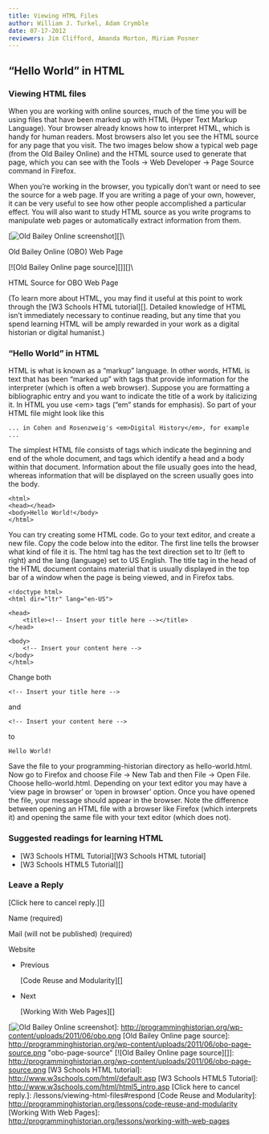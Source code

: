 ```yaml
---
title: Viewing HTML Files
author: William J. Turkel, Adam Crymble
date: 07-17-2012
reviewers: Jim Clifford, Amanda Morton, Miriam Posner
---
```


“Hello World” in HTML
---------------------

### Viewing HTML files

When you are working with online sources, much of the time you will be
using files that have been marked up with HTML (Hyper Text Markup
Language). Your browser already knows how to interpret HTML, which is
handy for human readers. Most browsers also let you see the HTML source
for any page that you visit. The two images below show a typical web
page (from the Old Bailey Online) and the HTML source used to generate
that page, which you can see with the Tools -\> Web Developer -\> Page
Source command in Firefox.

When you’re working in the browser, you typically don’t want or need to
see the source for a web page. If you are writing a page of your own,
however, it can be very useful to see how other people accomplished a
particular effect. You will also want to study HTML source as you write
programs to manipulate web pages or automatically extract information
from them.

[![Old Bailey Online screenshot][]][]\

Old Bailey Online (OBO) Web Page

[![Old Bailey Online page source][]][]\

HTML Source for OBO Web Page

(To learn more about HTML, you may find it useful at this point to work
through the [W3 Schools HTML tutorial][]. Detailed knowledge of HTML
isn’t immediately necessary to continue reading, but any time that you
spend learning HTML will be amply rewarded in your work as a digital
historian or digital humanist.)

### “Hello World” in HTML

HTML is what is known as a “markup” language. In other words, HTML is
text that has been “marked up” with tags that provide information for
the interpreter (which is often a web browser). Suppose you are
formatting a bibliographic entry and you want to indicate the title of a
work by italicizing it. In HTML you use \<em\> tags (“em” stands for
emphasis). So part of your HTML file might look like this

``` {.brush: .xml; .title: .; .notranslate title=""}
... in Cohen and Rosenzweig's <em>Digital History</em>, for example ...
```

The simplest HTML file consists of tags which indicate the beginning and
end of the whole document, and tags which identify a head and a body
within that document. Information about the file usually goes into the
head, whereas information that will be displayed on the screen usually
goes into the body.

``` {.brush: .xml; .title: .; .notranslate title=""}
<html>
<head></head>
<body>Hello World!</body>
</html>
```

You can try creating some HTML code. Go to your text editor, and create
a new file. Copy the code below into the editor. The first line tells
the browser what kind of file it is. The html tag has the text direction
set to ltr (left to right) and the lang (language) set to US English.
The title tag in the head of the HTML document contains material that is
usually displayed in the top bar of a window when the page is being
viewed, and in Firefox tabs.

``` {.brush: .xml; .title: .; .notranslate title=""}
<!doctype html>
<html dir="ltr" lang="en-US">

<head>
    <title><!-- Insert your title here --></title>
</head>

<body>
    <!-- Insert your content here -->
</body>
</html>
```

Change both

``` {.brush: .xml; .title: .; .notranslate title=""}
<!-- Insert your title here -->
```

and

``` {.brush: .xml; .title: .; .notranslate title=""}
<!-- Insert your content here -->
```

to

``` {.brush: .xml; .title: .; .notranslate title=""}
Hello World!
```

Save the file to your programming-historian directory as
hello-world.html. Now go to Firefox and choose File -\> New Tab and then
File -\> Open File. Choose hello-world.html. Depending on your text
editor you may have a ‘view page in browser’ or ‘open in browser’
option. Once you have opened the file, your message should appear in the
browser. Note the difference between opening an HTML file with a browser
like Firefox (which interprets it) and opening the same file with your
text editor (which does not).

### Suggested readings for learning HTML

-   [W3 Schools HTML Tutorial][W3 Schools HTML tutorial]
-   [W3 Schools HTML5 Tutorial][]

### Leave a Reply

[Click here to cancel reply.][]

Name (required)

Mail (will not be published) (required)

Website

-   Previous

    [Code Reuse and Modularity][]

-   Next

    [Working With Web Pages][]

  [Old Bailey Online screenshot]: http://programminghistorian.org/wp-content/uploads/2011/06/obo.png
    "obo"
  [![Old Bailey Online screenshot][]]: http://programminghistorian.org/wp-content/uploads/2011/06/obo.png
  [Old Bailey Online page source]: http://programminghistorian.org/wp-content/uploads/2011/06/obo-page-source.png
    "obo-page-source"
  [![Old Bailey Online page source][]]: http://programminghistorian.org/wp-content/uploads/2011/06/obo-page-source.png
  [W3 Schools HTML tutorial]: http://www.w3schools.com/html/default.asp
  [W3 Schools HTML5 Tutorial]: http://www.w3schools.com/html/html5_intro.asp
  [Click here to cancel reply.]: /lessons/viewing-html-files#respond
  [Code Reuse and Modularity]: http://programminghistorian.org/lessons/code-reuse-and-modularity
  [Working With Web Pages]: http://programminghistorian.org/lessons/working-with-web-pages
